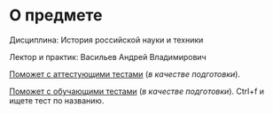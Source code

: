 # О предмете
Дисциплина: История российской науки и техники

Лектор и практик: Васильев Андрей Владимирович

[Поможет с аттестующими тестами](https://eat-more.narod.ru/index.html) (_в качестве подготовки_).

[Поможет с обучающими тестами](https://studfile.net/spbgu-itmo/145/folder:8167/) (_в качестве подготовки_). Ctrl+f и ищете тест по названию.